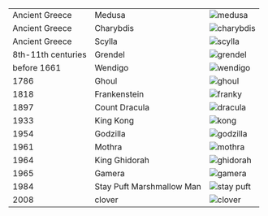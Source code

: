 ||||
|---|---|---|
| Ancient Greece | Medusa | ![medusa](http://pre14.deviantart.net/b9eb/th/pre/f/2015/188/6/d/medusa_battle_illustration_by_babaganoosh99-d90ctb2.png) |
| Ancient Greece | Charybdis | ![charybdis](https://static1.comicvine.com/uploads/original/1/15659/4158864-charybdis-percy_jackson-sea_of_monsters-concept_art_by_sebastian_meyers-final.jpg) |
| Ancient Greece | Scylla | ![scylla](https://static1.squarespace.com/static/5586f86ce4b024895fe7d686/t/5795f7306b8f5b356abed5e3/1469445964909/scylla) |
| 8th-11th centuries | Grendel | ![grendel](http://kingofwallpapers.com/grendel/grendel-002.jpg) |
| before 1661 | Wendigo | ![wendigo](https://s-media-cache-ak0.pinimg.com/originals/b9/6f/42/b96f42cbda5e901ecfa54999f3d6fa00.jpg) |
| 1786 | Ghoul | ![ghoul](http://vignette3.wikia.nocookie.net/creepypasta/images/6/60/Ghoul.jpg/revision/latest?cb=20141212131524) |
| 1818 | Frankenstein | ![franky](http://www.sherlockology.com/media/291572/frank.jpg) |
| 1897 | Count Dracula | ![dracula](http://www.bran-castle.com/assets/pages/dracula-main1.jpg) |
| 1933 | King Kong | ![kong](http://img09.deviantart.net/4d09/i/2015/348/9/a/kingkong_by_deniseworisch-d9k5gci.jpg) |
| 1954 | Godzilla | ![godzilla](https://img.yesmovies.to/2016/07/15/cover/7b4278828847b86755289d94afce71e6-godzilla-1468643934.jpg) |
| 1961 | Mothra | ![mothra](http://www.scified.com/articles/godzilla-2-concept-art.png) |
| 1964 | King Ghidorah | ![ghidorah](http://vignette2.wikia.nocookie.net/idw-godzilla/images/3/3d/King_Ghidorah_Cataclysm.jpg/revision/latest?cb=20141115221605) |
| 1965 | Gamera | ![gamera](http://img06.deviantart.net/19f6/i/2015/352/1/e/gamera_2015_16_by_grimbro-d9kjmzq.jpg) |
| 1984 | Stay Puft Marshmallow Man | ![stay puft](https://i.ytimg.com/vi/GHDbtuCbKa8/maxresdefault.jpg) |
| 2008 | clover | ![clover](http://vignette2.wikia.nocookie.net/non-aliencreatures/images/7/75/Clover.jpg/revision/latest?cb=20100906235147) |
